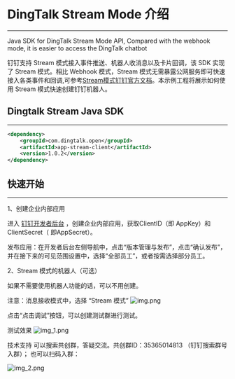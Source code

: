 # DingTalk Stream Mode 介绍

----

Java SDK for DingTalk Stream Mode API, Compared with the webhook mode, it is easier to access the DingTalk chatbot

钉钉支持 Stream 模式接入事件推送、机器人收消息以及卡片回调，该 SDK 实现了 Stream 模式。相比 Webhook 模式，Stream 模式无需暴露公网服务即可快速接入各类事件和回调,可参考[Stream模式钉钉官方文档](https://open.dingtalk.com/document/resourcedownload/Introduction-to-stream-mode)。本示例工程将展示如何使用 Stream 模式快速创建钉钉机器人。


## Dingtalk Stream Java SDK

----
```xml
<dependency>
    <groupId>com.dingtalk.open</groupId>
    <artifactId>app-stream-client</artifactId>
    <version>1.0.2</version>
</dependency>
```


## 快速开始

----

1、创建企业内部应用

进入 [钉钉开发者后台](https://open-dev.dingtalk.com/#/) ，创建企业内部应用，获取ClientID（即 AppKey）和ClientSecret（ 即AppSecret）。

发布应用：在开发者后台左侧导航中，点击“版本管理与发布”，点击“确认发布”，并在接下来的可见范围设置中，选择“全部员工”，或者按需选择部分员工。

2、Stream 模式的机器人（可选）

如果不需要使用机器人功能的话，可以不用创建。

注意：消息接收模式中，选择 “Stream 模式”
![img.png](https://img.alicdn.com/imgextra/i3/O1CN01XL4piO1lkYX2F6sW6_!!6000000004857-0-tps-896-522.jpg)

点击“点击调试”按钮，可以创建测试群进行测试。

测试效果
![img_1.png](https://s1.ax1x.com/2023/05/16/p92jjIJ.png)

技术支持
可以搜索共创群，答疑交流。共创群ID：35365014813 （钉钉搜索群号入群）；
也可以扫码入群：

![img_2.png](https://gw.alicdn.com/imgextra/i1/O1CN01Cl10lw1OrfW9LdIgQ_!!6000000001759-0-tps-585-765.jpg)

